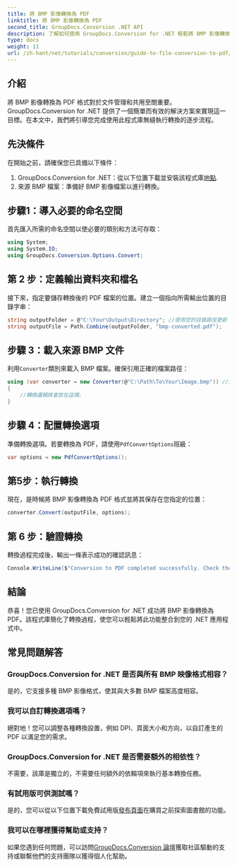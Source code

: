 ```yaml
---
title: 將 BMP 影像轉換為 PDF
linktitle: 將 BMP 影像轉換為 PDF
second_title: GroupDocs.Conversion .NET API
description: 了解如何使用 GroupDocs.Conversion for .NET 輕鬆將 BMP 影像轉換為 PDF 格式。這個全面的逐步教程涵蓋了先決條件、原始檔案處理和自訂選項。
type: docs
weight: 11
url: /zh-hant/net/tutorials/conversion/guide-to-file-conversion-to-pdf/converting-bmp-to-pdf/
---
```

## 介紹

將 BMP 影像轉換為 PDF 格式對於文件管理和共用至關重要。 GroupDocs.Conversion for .NET 提供了一個簡單而有效的解決方案來實現這一目標。在本文中，我們將引導您完成使用此程式庫無縫執行轉換的逐步流程。

## 先決條件

在開始之前，請確保您已具備以下條件：

1.  GroupDocs.Conversion for .NET：從以下位置下載並安裝該程式庫[地點](https://releases.groupdocs.com/conversion/net/).
2. 來源 BMP 檔案：準備好 BMP 影像檔案以進行轉換。

## 步驟1：導入必要的命名空間

首先匯入所需的命名空間以使必要的類別和方法可存取：

```csharp
using System;
using System.IO;
using GroupDocs.Conversion.Options.Convert;
```

## 第 2 步：定義輸出資料夾和檔名

接下來，指定要儲存轉換後的 PDF 檔案的位置。建立一個指向所需輸出位置的目錄字串：

```csharp
string outputFolder = @"C:\Your\Output\Directory"; //使用您的目錄路徑更新
string outputFile = Path.Combine(outputFolder, "bmp-converted.pdf");
```

## 步驟 3：載入來源 BMP 文件

利用`Converter`類別來載入 BMP 檔案。確保引用正確的檔案路徑：

```csharp
using (var converter = new Converter(@"C:\Path\To\Your\Image.bmp")) //使用您的 BMP 檔案路徑更新
{
    //轉換邏輯將會放在這裡。
}
```

## 步驟 4：配置轉換選項

準備轉換選項。若要轉換為 PDF，請使用`PdfConvertOptions`班級：

```csharp
var options = new PdfConvertOptions();
```

## 第5步：執行轉換

現在，是時候將 BMP 影像轉換為 PDF 格式並將其保存在您指定的位置：

```csharp
converter.Convert(outputFile, options);
```

## 第 6 步：驗證轉換

轉換過程完成後，輸出一條表示成功的確認訊息：

```csharp
Console.WriteLine($"Conversion to PDF completed successfully. Check the output in: {outputFolder}");
```

## 結論

恭喜！您已使用 GroupDocs.Conversion for .NET 成功將 BMP 影像轉換為 PDF。該程式庫簡化了轉換過程，使您可以輕鬆將此功能整合到您的 .NET 應用程式中。

## 常見問題解答

### GroupDocs.Conversion for .NET 是否與所有 BMP 映像格式相容？

是的，它支援多種 BMP 影像格式，使其與大多數 BMP 檔案高度相容。

### 我可以自訂轉換選項嗎？

絕對地！您可以調整各種轉換設置，例如 DPI、頁面大小和方向，以自訂產生的 PDF 以滿足您的需求。

### GroupDocs.Conversion for .NET 是否需要額外的相依性？

不需要，該庫是獨立的，不需要任何額外的依賴項來執行基本轉換任務。

### 有試用版可供測試嗎？

是的，您可以從以下位置下載免費試用版[發布頁面](https://releases.groupdocs.com/)在購買之前探索圖書館的功能。

### 我可以在哪裡獲得幫助或支持？

如果您遇到任何問題，可以訪問[GroupDocs.Conversion 論壇](https://forum.groupdocs.com/c/conversion/11)獲取社區驅動的支持或聯繫他們的支持團隊以獲得個人化幫助。
